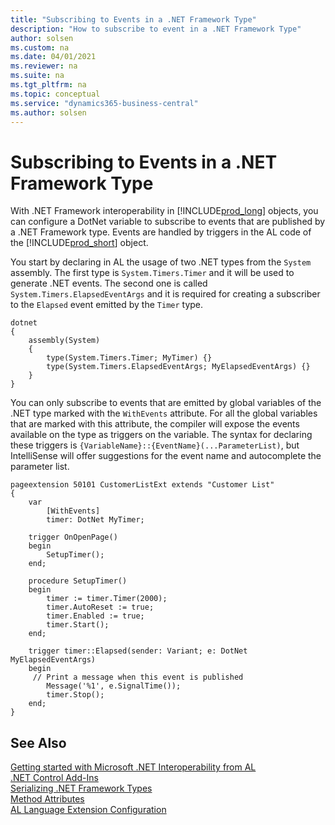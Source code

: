 ```yaml
---
title: "Subscribing to Events in a .NET Framework Type"
description: "How to subscribe to event in a .NET Framework Type"
author: solsen
ms.custom: na
ms.date: 04/01/2021
ms.reviewer: na
ms.suite: na
ms.tgt_pltfrm: na
ms.topic: conceptual
ms.service: "dynamics365-business-central"
ms.author: solsen
---
```


# Subscribing to Events in a .NET Framework Type
With .NET Framework interoperability in [!INCLUDE[prod_long](includes/prod_long.md)] objects, you can configure a DotNet variable to subscribe to events that are published by a .NET Framework type. Events are handled by triggers in the AL code of the [!INCLUDE[prod_short](includes/prod_short.md)] object. 

You start by declaring in AL the usage of two .NET types from the `System` assembly. The first type is `System.Timers.Timer` and it will be used to generate .NET events. The second one is called `System.Timers.ElapsedEventArgs` and it is required for creating a subscriber to the `Elapsed` event emitted by the `Timer` type.

```AL
dotnet
{
    assembly(System)
    {
        type(System.Timers.Timer; MyTimer) {}
        type(System.Timers.ElapsedEventArgs; MyElapsedEventArgs) {}
    }
}
```

You can only subscribe to events that are emitted by global variables of the .NET type marked with the `WithEvents` attribute.
For all the global variables that are marked with this attribute, the compiler will expose the events available on the type as triggers on the variable.
The syntax for declaring these triggers is `{VariableName}::{EventName}(...ParameterList)`, but IntelliSense will offer suggestions for the event name and autocomplete the parameter list.

```AL
pageextension 50101 CustomerListExt extends "Customer List"
{
    var 
        [WithEvents]
        timer: DotNet MyTimer;
    
    trigger OnOpenPage()
    begin
        SetupTimer();
    end;

    procedure SetupTimer()
    begin 
        timer := timer.Timer(2000);
        timer.AutoReset := true;
        timer.Enabled := true; 
        timer.Start();
    end;

    trigger timer::Elapsed(sender: Variant; e: DotNet MyElapsedEventArgs)
    begin
     // Print a message when this event is published 
        Message('%1', e.SignalTime());
        timer.Stop();
    end;
}
```


## See Also  
[Getting started with Microsoft .NET Interoperability from AL](devenv-get-started-call-dotnet-from-al.md)   
[.NET Control Add-Ins](devenv-dotnet-controladdins.md)   
[Serializing .NET Framework Types](devenv-dotnet-serializing-dotnetframework-types.md)   
[Method Attributes](methods/devenv-method-attributes.md)  
[AL Language Extension Configuration](devenv-al-extension-configuration.md)  
